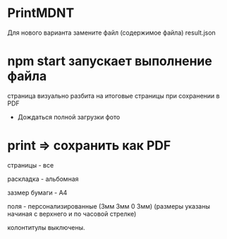 # PrintMDNT

Для нового варианта замените файл (содержимое файла) result.json

# npm start запускает выполнение файла

страница визуально разбита на итоговые страницы при сохранении в PDF

- Дождаться полной загрузки фото

# print => сохранить как PDF

страницы - все

раскладка - альбомная

зазмер бумаги - А4

поля - персонализированные (3мм 3мм 0 3мм) (размеры указаны начиная с верхнего и
по часовой стрелке)

колонтитулы выключены.
